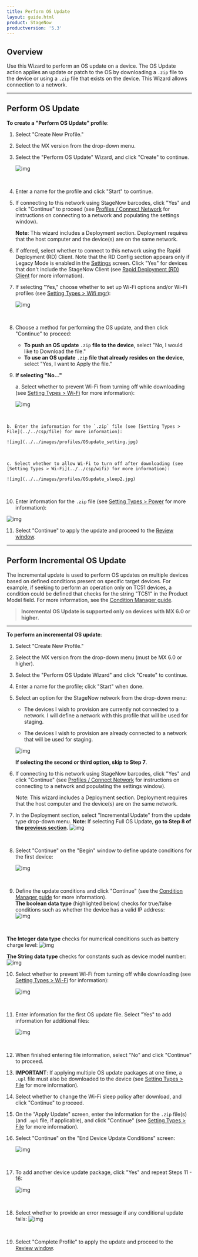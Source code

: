 ```yaml
---
title: Perform OS Update
layout: guide.html
product: StageNow
productversion: '5.3'
---
```


## Overview

Use this Wizard to perform an OS update on a device. The OS Update action applies an update or patch to the OS by downloading a `.zip` file to the device or using a `.zip` file that exists on the device. This Wizard allows connection to a network. 

-----

## Perform OS Update

**To create a "Perform OS Update" profile**:

1. Select "Create New Profile."

2. Select the MX version from the drop-down menu.

3. Select the "Perform OS Update" Wizard, and click "Create" to continue. 

    ![img](../../images/profiles/OSupdate_name.jpg)
<br>

4. Enter a name for the profile and click "Start" to continue.

5. If connecting to this network using StageNow barcodes, click "Yes" and click "Continue" to proceed (see [Profiles / Connect Network](../../Profiles/ConnectNetwork) for instructions on connecting to a network and populating the settings window).

    **Note**: This wizard includes a Deployment section. Deployment requires that the host computer and the device(s) are on the same network. 

6. If offered, select whether to connect to this network using the Rapid Deployment (RD) Client. Note that the RD Config section appears only if Legacy Mode is enabled in the [Settings](../../gettingstarted?Settings) screen. Click "Yes" for devices that don't include the StageNow Client (see [Rapid Deployment (RD) Client](../../stageclient?Rapid%20Deployment%20Client) for more information).

7. If selecting "Yes," choose whether to set up Wi-Fi options and/or Wi-Fi profiles (see [Setting Types > Wifi mgr](../../csp/wifi)):

    ![img](../../images/profiles/OSupdate_deploy1.jpg)
<br>

8. Choose a method for performing the OS update, and then click "Continue" to proceed:

    * **To push an OS update** `.zip` **file to the device**, select "No, I would like to Download the file."
    * **To use an OS update** `.zip` **file that already resides on the device**, select "Yes, I want to Apply the file."

9. **If selecting "No..."** 

    a. Select whether to prevent Wi-Fi from turning off while downloading (see [Setting Types > Wi-Fi](../../csp/wifi) for more information): 

    ![img](../../images/profiles/OSupdate_sleep.jpg)
<br>

    b. Enter the information for the `.zip` file (see [Setting Types > File](../../csp/file) for more information):

    ![img](../../images/profiles/OSupdate_setting.jpg)
<br>

    c. Select whether to allow Wi-Fi to turn off after downloading (see [Setting Types > Wi-Fi](../../csp/wifi) for more information):

    ![img](../../images/profiles/OSupdate_sleep2.jpg)
<br>

10. Enter information for the `.zip` file (see [Setting Types > Power](../../csp/power) for more information):

   ![img](../../images/profiles/OSupdate_sourcefile.jpg)
<br>

11. Select "Continue" to apply the update and proceed to the [Review window](../../stagingprofiles?Review).

-----

## Perform Incremental OS Update

The incremental update is used to perform OS updates on multiple devices based on defined conditions present on specific target devices. For example, if seeking to perform an operation only on TC51 devices, a condition could be defined that checks for the string "TC51" in the Product Model field. For more information, see the [Condition Manager guide](../../csp/condition/).  

> **Incremental OS Update is supported only on devices with MX 6.0 or higher**.

-----

**To perform an incremental OS update**:

1. Select "Create New Profile."

2. Select the MX version from the drop-down menu (must be MX 6.0 or higher).

3. Select the "Perform OS Update Wizard" and click "Create" to continue. 

4. Enter a name for the profile; click "Start" when done.

5. Select an option for the StageNow network from the drop-down menu:

   * The devices I wish to provision are currently not connected to a network. I will define a network with this profile that will be used for staging.

   * The devices I wish to provision are already connected to a network that will be used for staging. 

   ![img](../../images/profiles/OSUpdate_6_NetworkType.jpg)

   **If selecting the second or third option, skip to Step 7**. 

6. If connecting to this network using StageNow barcodes, click "Yes" and click "Continue" (see [Profiles / Connect Network](../../Profiles/ConnectNetwork) for instructions on connecting to a network and populating the settings window). 

    Note: This wizard includes a Deployment section. Deployment requires that the host computer and the device(s) are on the same network. 

7. In the Deployment section, select "Incremental Update" from the update type drop-down menu.
    **Note**: If selecting Full OS Update, **go to Step 8 of the [previous section](#performosupdate)**.
   ![img](../../images/profiles/OSUpdate_6_UpdateType.jpg)
<br>

8. Select "Continue" on the "Begin" window to define update conditions for the first device:

   ![img](../../images/profiles/OSUpdate_6_Incremental1.jpg)
<br>

9. Define the update conditions and click "Continue" (see the [Condition Manager guide](../../csp/condition/) for more information). <br>
   **The boolean data type** (highlighted below) checks for true/false conditions such as whether the device has a valid IP address:  
   ![img](../../images/profiles/OSUpdate_6_Incremental2.jpg)
<br>

   **The Integer data type** checks for numerical conditions such as battery charge level: 
   ![img](../../images/profiles/sn_OS_incr1_upl.png)
<br>

   **The String data type** checks for constants such as device model number:  
   ![img](../../images/profiles/sn_OS_incr_upl.png)
<br>

10. Select whether to prevent Wi-Fi from turning off while downloading (see [Setting Types > Wi-Fi](../../csp/wifi) for information):

    ![img](../../images/profiles/OSupdate_sleep.jpg)
<br>

11. Enter information for the first OS update file. Select "Yes" to add information for additional files:

    ![img](../../images/profiles/OSUpdate_6_DownloadFile.jpg)
<br>

12. When finished entering file information, select "No" and click "Continue" to proceed.

13. **IMPORTANT**: If applying multiple OS update packages at one time, a `.upl` file must also be downloaded to the device (see [Setting Types > File](../../csp/file) for more information).

14. Select whether to change the Wi-Fi sleep policy after download, and click "Continue" to proceed.

15. On the "Apply Update" screen, enter the information for the `.zip` file(s) (and `.upl` file, if applicable), and click "Continue" (see [Setting Types > File](../../csp/file) for more information).

16. Select "Continue" on the "End Device Update Conditions" screen:

    ![img](../../images/profiles/OSUpdate_6_IncrementalEnd.jpg)
<br>

17. To add another device update package, click "Yes" and repeat Steps 11 - 16:

    ![img](../../images/profiles/OSUpdate_6_IncrementalAnother.jpg)
<br>

18. Select whether to provide an error message if any conditional update fails:
    ![img](../../images/profiles/OSUpdate_6_Review.jpg)
<br>

19. Select "Complete Profile" to apply the update and proceed to the [Review window](../../stagingprofiles?Review). 

